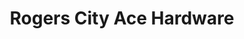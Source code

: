 ---
title: "Rogers City Ace Hardware"
url: /rogers-city/rogers-city-ace-hardware/
shop: hardware
---